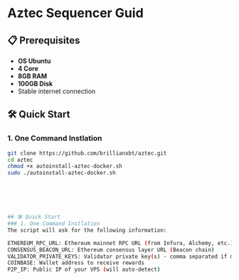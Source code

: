 # Aztec Sequencer Guid

## 📋 Prerequisites

- **OS Ubuntu**
- **4 Core**
- **8GB RAM**
- **100GB Disk**
- Stable internet connection

## 🛠️ Quick Start

### 1. One Command Instlation
```bash
git clone https://github.com/brillianxbt/aztec.git
cd aztec
chmod +x autoinstall-aztec-docker.sh
sudo ./autoinstall-aztec-docker.sh






## 🛠️ Quick Start
### 1. One Command Instlation
The script will ask for the following information:

ETHEREUM_RPC_URL: Ethereum mainnet RPC URL (from Infura, Alchemy, etc.)
CONSENSUS_BEACON_URL: Ethereum consensus layer URL (Beacon chain)
VALIDATOR_PRIVATE_KEYS: Validator private key(s) - comma separated if multiple
COINBASE: Wallet address to receive rewards
P2P_IP: Public IP of your VPS (will auto-detect)
